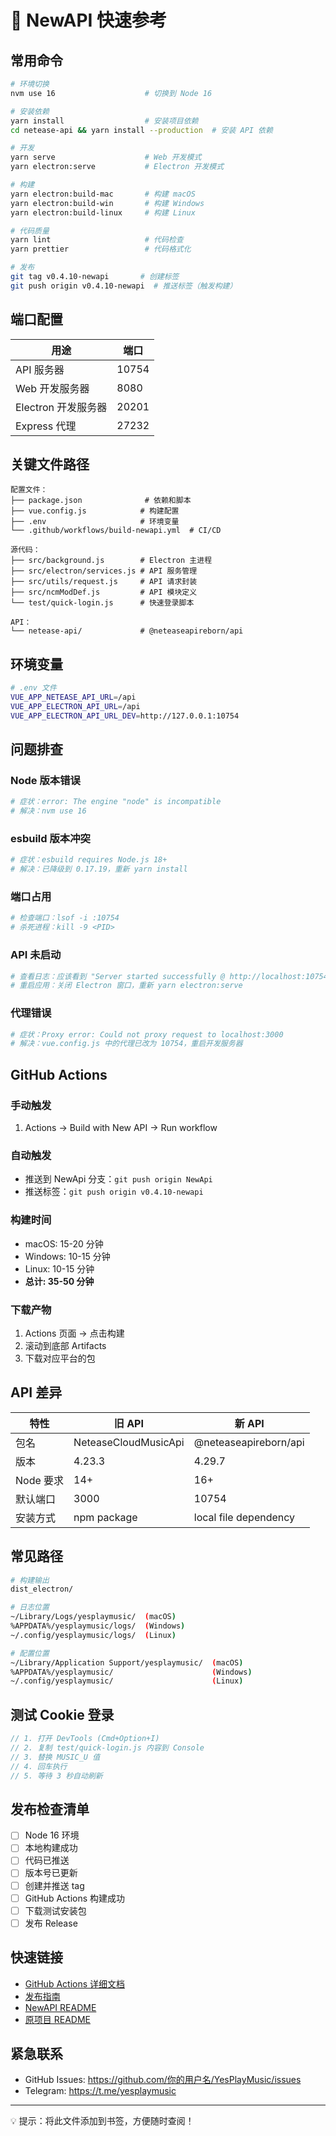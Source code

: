 # 🎯 NewAPI 快速参考

## 常用命令

```bash
# 环境切换
nvm use 16                    # 切换到 Node 16

# 安装依赖
yarn install                  # 安装项目依赖
cd netease-api && yarn install --production  # 安装 API 依赖

# 开发
yarn serve                    # Web 开发模式
yarn electron:serve           # Electron 开发模式

# 构建
yarn electron:build-mac       # 构建 macOS
yarn electron:build-win       # 构建 Windows  
yarn electron:build-linux     # 构建 Linux

# 代码质量
yarn lint                     # 代码检查
yarn prettier                 # 代码格式化

# 发布
git tag v0.4.10-newapi       # 创建标签
git push origin v0.4.10-newapi  # 推送标签（触发构建）
```

## 端口配置

| 用途 | 端口 |
|------|------|
| API 服务器 | 10754 |
| Web 开发服务器 | 8080 |
| Electron 开发服务器 | 20201 |
| Express 代理 | 27232 |

## 关键文件路径

```
配置文件：
├── package.json              # 依赖和脚本
├── vue.config.js            # 构建配置
├── .env                     # 环境变量
└── .github/workflows/build-newapi.yml  # CI/CD

源代码：
├── src/background.js        # Electron 主进程
├── src/electron/services.js # API 服务管理
├── src/utils/request.js     # API 请求封装
├── src/ncmModDef.js         # API 模块定义
└── test/quick-login.js      # 快速登录脚本

API：
└── netease-api/             # @neteaseapireborn/api
```

## 环境变量

```bash
# .env 文件
VUE_APP_NETEASE_API_URL=/api
VUE_APP_ELECTRON_API_URL=/api
VUE_APP_ELECTRON_API_URL_DEV=http://127.0.0.1:10754
```

## 问题排查

### Node 版本错误
```bash
# 症状：error: The engine "node" is incompatible
# 解决：nvm use 16
```

### esbuild 版本冲突
```bash
# 症状：esbuild requires Node.js 18+
# 解决：已降级到 0.17.19，重新 yarn install
```

### 端口占用
```bash
# 检查端口：lsof -i :10754
# 杀死进程：kill -9 <PID>
```

### API 未启动
```bash
# 查看日志：应该看到 "Server started successfully @ http://localhost:10754"
# 重启应用：关闭 Electron 窗口，重新 yarn electron:serve
```

### 代理错误
```bash
# 症状：Proxy error: Could not proxy request to localhost:3000
# 解决：vue.config.js 中的代理已改为 10754，重启开发服务器
```

## GitHub Actions

### 手动触发
1. Actions → Build with New API → Run workflow

### 自动触发
- 推送到 NewApi 分支：`git push origin NewApi`
- 推送标签：`git push origin v0.4.10-newapi`

### 构建时间
- macOS: 15-20 分钟
- Windows: 10-15 分钟
- Linux: 10-15 分钟
- **总计: 35-50 分钟**

### 下载产物
1. Actions 页面 → 点击构建
2. 滚动到底部 Artifacts
3. 下载对应平台的包

## API 差异

| 特性 | 旧 API | 新 API |
|------|--------|--------|
| 包名 | NeteaseCloudMusicApi | @neteaseapireborn/api |
| 版本 | 4.23.3 | 4.29.7 |
| Node 要求 | 14+ | 16+ |
| 默认端口 | 3000 | 10754 |
| 安装方式 | npm package | local file dependency |

## 常见路径

```bash
# 构建输出
dist_electron/

# 日志位置
~/Library/Logs/yesplaymusic/  (macOS)
%APPDATA%/yesplaymusic/logs/  (Windows)
~/.config/yesplaymusic/logs/  (Linux)

# 配置位置
~/Library/Application Support/yesplaymusic/  (macOS)
%APPDATA%/yesplaymusic/                      (Windows)
~/.config/yesplaymusic/                      (Linux)
```

## 测试 Cookie 登录

```javascript
// 1. 打开 DevTools (Cmd+Option+I)
// 2. 复制 test/quick-login.js 内容到 Console
// 3. 替换 MUSIC_U 值
// 4. 回车执行
// 5. 等待 3 秒自动刷新
```

## 发布检查清单

- [ ] Node 16 环境
- [ ] 本地构建成功
- [ ] 代码已推送
- [ ] 版本号已更新
- [ ] 创建并推送 tag
- [ ] GitHub Actions 构建成功
- [ ] 下载测试安装包
- [ ] 发布 Release

## 快速链接

- [GitHub Actions 详细文档](./GITHUB_ACTIONS.md)
- [发布指南](./RELEASE_GUIDE.md)
- [NewAPI README](./README_NEWAPI.md)
- [原项目 README](./README.md)

## 紧急联系

- GitHub Issues: https://github.com/你的用户名/YesPlayMusic/issues
- Telegram: https://t.me/yesplaymusic

---

💡 提示：将此文件添加到书签，方便随时查阅！
